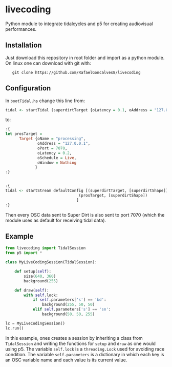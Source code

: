 # livecoding

Python module to integrate tidalcycles and p5 for creating audiovisual performances.

## Installation

Just download this repository in root folder and import as a python module. On linux one can download with git with:
```
   git clone https://github.com/RafaelGoncalves8/livecoding
```

## Configuration

In `bootTidal.hs` change this line from:

```haskell
tidal <- startTidal (superdirtTarget {oLatency = 0.1, oAddress = "127.0.0.1", oPort = 57120}) (defaultConfig {cFrameTimespan = 1/20})
```

to:

```haskell
:{
let prosTarget =
      Target {oName = "processing",
              oAddress = "127.0.0.1",
              oPort = 7070,
              oLatency = 0.2,
              oSchedule = Live,
              oWindow = Nothing
             }
:}


:{
tidal <- startStream defaultConfig [(superdirtTarget, [superdirtShape]),
                                (prosTarget, [superdirtShape])
                               ]
:}

```

Then every OSC data sent to Super Dirt is also sent to port 7070 (which the module uses as default for receiving tidal data).

## Example

```python
from livecoding import TidalSession
from p5 import *

class MyLiveCodingSession(TidalSession):

    def setup(self):
        size(640, 360)
        background(255)

    def draw(self):
        with self.lock:
            if self.parameters['s'] == 'bd':
                background(255, 50, 50)
            elif self.parameters['s'] == 'sn':
                background(50, 50, 255)

lc = MyLiveCodingSession()
lc.run()
```

In this example, ones creates a session by inheriting a class from `TidalSession` and writing the functions for `setup` and `draw` as one would using p5. The variable `self.lock` is a `threading.Lock` used for avoiding race condition. The variable `self.parameters` is a dictionary in which each key is an OSC variable name and each value is its current value.
